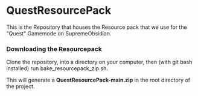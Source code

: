 # QuestResourcePack

This is the Repository that houses the Resource pack that we use for the "Quest" Gamemode on SupremeObsidian.

### Downloading the Resourcepack

Clone the repository, into a directory on your computer, then (with git bash installed) run bake_resourcepack_zip.sh.

This will generate a **QuestResourcePack-main.zip** in the root directory of the project.